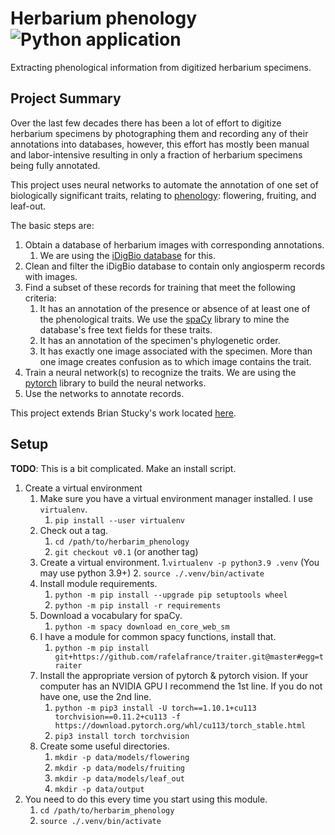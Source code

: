 # Herbarium phenology![Python application](https://github.com/rafelafrance/herbarium_phenology/workflows/CI/badge.svg)

Extracting phenological information from digitized herbarium specimens.

## Project Summary

Over the last few decades there has been a lot of effort to digitize herbarium specimens by photographing them and recording any of their annotations into databases, however, this effort has mostly been manual and labor-intensive resulting in only a fraction of herbarium specimens being fully annotated.

This project uses neural networks to automate the annotation of one set of biologically significant traits, relating to [phenology](https://en.wikipedia.org/wiki/Phenology): flowering, fruiting, and leaf-out.

The basic steps are:

1. Obtain a database of herbarium images with corresponding annotations.
   1. We are using the [iDigBio database](https://www.idigbio.org/) for this.
2. Clean and filter the iDigBio database to contain only angiosperm records with images.
3. Find a subset of these records for training that meet the following criteria:
   1. It has an annotation of the presence or absence of at least one of the phenological traits. We use the [spaCy](https://spacy.io/) library to mine the database's free text fields for these traits.
   2. It has an annotation of the specimen's phylogenetic order.
   3. It has exactly one image associated with the specimen. More than one image creates confusion as to which image contains the trait.
4. Train a neural network(s) to recognize the traits. We are using the [pytorch](https://pytorch.org/) library to build the neural networks.
5. Use the networks to annotate records.

This project extends Brian Stucky's work located [here](https://gitlab.com/stuckyb/herbarium_phenology).

## Setup

**TODO**: This is a bit complicated. Make an install script.

1. Create a virtual environment
   1. Make sure you have a virtual environment manager installed. I use `virtualenv`.
      1. `pip install --user virtualenv`
   2. Check out a tag.
      1. `cd /path/to/herbarim_phenology`
      2. `git checkout v0.1` (or another tag)
   3. Create a virtual environment.
      1.`virtualenv -p python3.9 .venv` (You may use python 3.9+)
      2. `source ./.venv/bin/activate`
   4. Install module requirements.
      1. `python -m pip install --upgrade pip setuptools wheel`
      2. `python -m pip install -r requirements`
   5. Download a vocabulary for spaCy.
      1. `python -m spacy download en_core_web_sm`
   6. I have a module for common spacy functions, install that.
      1. `python -m pip install git+https://github.com/rafelafrance/traiter.git@master#egg=traiter`
   7. Install the appropriate version of pytorch & pytorch vision. If your computer has an NVIDIA GPU I recommend the 1st line. If you do not have one, use the 2nd line.
      1. `python -m pip3 install -U torch==1.10.1+cu113 torchvision==0.11.2+cu113 -f https://download.pytorch.org/whl/cu113/torch_stable.html`
      2. `pip3 install torch torchvision`
   8. Create some useful directories.
      1. `mkdir -p data/models/flowering`
      2. `mkdir -p data/models/fruiting`
      3. `mkdir -p data/models/leaf_out`
      4. `mkdir -p data/output`
2. You need to do this every time you start using this module.
   1. `cd /path/to/herbarim_phenology`
   2. `source ./.venv/bin/activate`
